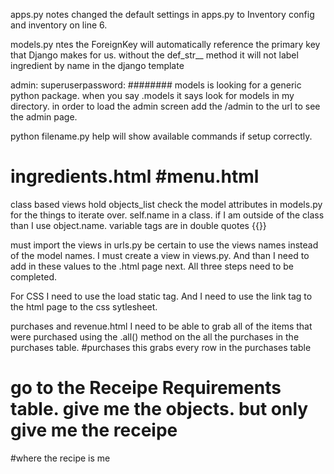 apps.py notes
changed the default settings in apps.py to Inventory config and inventory on line 6. 

models.py ntes
the ForeignKey will automatically reference the primary key that Django makes for us.
without the def_str__ method it will not label ingredient by name in the django template

admin: 
superuserpassword: ########
models is looking for a generic python package. when you say .models it says look for models in my directory.
in order to load the admin screen add the /admin to the url to see the admin page.

python filename.py help will show available commands if setup correctly.

# ingredients.html #menu.html
class based views hold objects_list
check the model attributes in models.py for the things to iterate over.
self.name in a class. if I am outside of the class than I use object.name.
variable tags are in double quotes {{}}

must import the views in urls.py be certain to use the views names instead of the model names. I must create a view in views.py. 
And than I need to add in these values to the .html page next. All three steps need to be completed.

For CSS I need to use the load static tag. And I need to use the link tag to the html page to the css sytlesheet.

purchases and revenue.html
I need to be able to grab all of the items that were purchased using the .all() method on the all the purchases in the purchases table. 
#purchases 
this grabs every row in the purchases table

# go to the Receipe Requirements table. give me the objects. but only give me the receipe
#where the recipe is me

